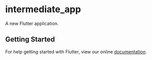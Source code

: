 # intermediate_app

A new Flutter application.

## Getting Started

For help getting started with Flutter, view our online
[documentation](https://flutter.io/).
